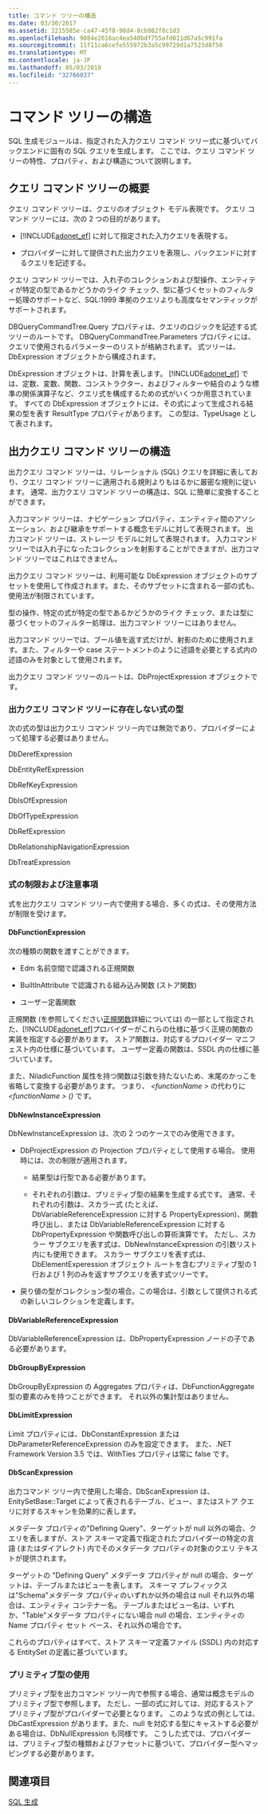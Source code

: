 ```yaml
---
title: コマンド ツリーの構造
ms.date: 03/30/2017
ms.assetid: 2215585e-ca47-45f8-98d4-8cb982f8c1d3
ms.openlocfilehash: 9084e2616ac4ea540bdf755afd011d67a5c991fa
ms.sourcegitcommit: 11f11ca6cefe555972b3a5c99729d1a7523d8f50
ms.translationtype: MT
ms.contentlocale: ja-JP
ms.lasthandoff: 05/03/2018
ms.locfileid: "32766037"
---
```

# <a name="the-shape-of-the-command-trees"></a>コマンド ツリーの構造
SQL 生成モジュールは、指定された入力クエリ コマンド ツリー式に基づいてバックエンドに固有の SQL クエリを生成します。 ここでは、クエリ コマンド ツリーの特性、プロパティ、および構造について説明します。  
  
## <a name="query-command-trees-overview"></a>クエリ コマンド ツリーの概要  
 クエリ コマンド ツリーは、クエリのオブジェクト モデル表現です。 クエリ コマンド ツリーには、次の 2 つの目的があります。  
  
-   [!INCLUDE[adonet_ef](../../../../../includes/adonet-ef-md.md)] に対して指定された入力クエリを表現する。  
  
-   プロバイダーに対して提供された出力クエリを表現し、バックエンドに対するクエリを記述する。  
  
 クエリ コマンド ツリーでは、入れ子のコレクションおよび型操作、エンティティが特定の型であるかどうかのライク チェック、型に基づくセットのフィルター処理のサポートなど、SQL:1999 準拠のクエリよりも高度なセマンティックがサポートされます。  
  
 DBQueryCommandTree.Query プロパティは、クエリのロジックを記述する式ツリーのルートです。 DBQueryCommandTree.Parameters プロパティには、クエリで使用されるパラメーターのリストが格納されます。 式ツリーは、DbExpression オブジェクトから構成されます。  
  
 DbExpression オブジェクトは、計算を表します。 [!INCLUDE[adonet_ef](../../../../../includes/adonet-ef-md.md)] では、定数、変数、関数、コンストラクター、およびフィルターや結合のような標準の関係演算子など、クエリ式を構成するための式がいくつか用意されています。 すべての DbExpression オブジェクトには、その式によって生成される結果の型を表す ResultType プロパティがあります。 この型は、TypeUsage として表されます。  
  
## <a name="shapes-of-the-output-query-command-tree"></a>出力クエリ コマンド ツリーの構造  
 出力クエリ コマンド ツリーは、リレーショナル (SQL) クエリを詳細に表しており、クエリ コマンド ツリーに適用される規則よりもはるかに厳密な規則に従います。 通常、出力クエリ コマンド ツリーの構造は、SQL に簡単に変換することができます。  
  
 入力コマンド ツリーは、ナビゲーション プロパティ、エンティティ間のアソシエーション、および継承をサポートする概念モデルに対して表現されます。 出力コマンド ツリーは、ストレージ モデルに対して表現されます。 入力コマンド ツリーでは入れ子になったコレクションを射影することができますが、出力コマンド ツリーではこれはできません。  
  
 出力クエリ コマンド ツリーは、利用可能な DbExpression オブジェクトのサブセットを使用して作成されます。また、そのサブセットに含まれる一部の式も、使用法が制限されています。  
  
 型の操作、特定の式が特定の型であるかどうかのライク チェック、または型に基づくセットのフィルター処理は、出力コマンド ツリーにはありません。  
  
 出力コマンド ツリーでは、ブール値を返す式だけが、射影のために使用されます。また、フィルターや case ステートメントのように述語を必要とする式内の述語のみを対象として使用されます。  
  
 出力クエリ コマンド ツリーのルートは、DbProjectExpression オブジェクトです。  
  
### <a name="expression-types-not-present-in-output-query-command-trees"></a>出力クエリ コマンド ツリーに存在しない式の型  
 次の式の型は出力クエリ コマンド ツリー内では無効であり、プロバイダーによって処理する必要はありません。  
  
 DbDerefExpression  
  
 DbEntityRefExpression  
  
 DbRefKeyExpression  
  
 DbIsOfExpression  
  
 DbOfTypeExpression  
  
 DbRefExpression  
  
 DbRelationshipNavigationExpression  
  
 DbTreatExpression  
  
### <a name="expression-restrictions-and-notes"></a>式の制限および注意事項  
 式を出力クエリ コマンド ツリー内で使用する場合、多くの式は、その使用方法が制限を受けます。  
  
#### <a name="dbfunctionexpression"></a>DbFunctionExpression  
 次の種類の関数を渡すことができます。  
  
-   Edm 名前空間で認識される正規関数  
  
-   BuiltInAttribute で認識される組み込み関数 (ストア関数)  
  
-   ユーザー定義関数  
  
 正規関数 (を参照してください[正規関数](../../../../../docs/framework/data/adonet/ef/language-reference/canonical-functions.md)詳細については) の一部として指定された、[!INCLUDE[adonet_ef](../../../../../includes/adonet-ef-md.md)]プロバイダーがこれらの仕様に基づく正規の関数の実装を指定する必要があります。 ストア関数は、対応するプロバイダー マニフェスト内の仕様に基づいています。 ユーザー定義の関数は、SSDL 内の仕様に基づいています。  
  
 また、NiladicFunction 属性を持つ関数は引数を持たないため、末尾のかっこを省略して変換する必要があります。  つまり、  *\<functionName >* の代わりに *\<functionName > ()* です。  
  
#### <a name="dbnewinstanceexpression"></a>DbNewInstanceExpression  
 DbNewInstanceExpression は、次の 2 つのケースでのみ使用できます。  
  
-   DbProjectExpression の Projection プロパティとして使用する場合。  使用時には、次の制限が適用されます。  
  
    -   結果型は行型である必要があります。  
  
    -   それぞれの引数は、プリミティブ型の結果を生成する式です。 通常、それぞれの引数は、スカラー式 (たとえば、DbVariableReferenceExpression に対する PropertyExpression)、関数呼び出し、または DbVariableReferenceExpression に対する DbPropertyExpression や関数呼び出しの算術演算です。 ただし、スカラー サブクエリを表す式は、DbNewInstanceExpression の引数リスト内にも使用できます。 スカラー サブクエリを表す式は、DbElementExperession オブジェクト ルートを含むプリミティブ型の 1 行および 1 列のみを返すサブクエリを表す式ツリーです。  
  
-   戻り値の型がコレクション型の場合。この場合は、引数として提供される式の新しいコレクションを定義します。  
  
#### <a name="dbvariablereferenceexpression"></a>DbVariableReferenceExpression  
 DbVariableReferenceExpression は、DbPropertyExpression ノードの子である必要があります。  
  
#### <a name="dbgroupbyexpression"></a>DbGroupByExpression  
 DbGroupByExpression の Aggregates プロパティは、DbFunctionAggregate 型の要素のみを持つことができます。 それ以外の集計型はありません。  
  
#### <a name="dblimitexpression"></a>DbLimitExpression  
 Limit プロパティには、DbConstantExpression または DbParameterReferenceExpression のみを設定できます。 また、.NET Framework Version 3.5 では、WithTies プロパティは常に false です。  
  
#### <a name="dbscanexpression"></a>DbScanExpression  
 出力コマンド ツリー内で使用した場合、DbScanExpression は、EnitySetBase::Target によって表されるテーブル、ビュー、またはストア クエリに対するスキャンを効果的に表します。  
  
 メタデータ プロパティの"Defining Query"、ターゲットが null 以外の場合、クエリを表しますが、ストア スキーマ定義で指定されたプロバイダーの特定の言語 (またはダイアレクト) 内でそのメタデータ プロパティの対象のクエリ テキストが提供されます。  
  
 ターゲットの "Defining Query" メタデータ プロパティが null の場合、ターゲットは、テーブルまたはビューを表します。 スキーマ プレフィックスは"Schema"メタデータ プロパティのいずれか以外の場合は null それ以外の場合は、エンティティ コンテナー名。  テーブルまたはビュー名は、いずれか、"Table"メタデータ プロパティにない場合 null の場合、エンティティの Name プロパティ セット ベース、それ以外の場合です。  
  
 これらのプロパティはすべて、ストア スキーマ定義ファイル (SSDL) 内の対応する EntitySet の定義に基づいています。  
  
### <a name="using-primitive-types"></a>プリミティブ型の使用  
 プリミティブ型を出力コマンド ツリー内で参照する場合、通常は概念モデルのプリミティブ型で参照します。 ただし、一部の式に対しては、対応するストア プリミティブ型がプロバイダーで必要となります。 このような式の例としては、DbCastExpression があります。また、null を対応する型にキャストする必要がある場合は、DbNullExpression も同様です。 こうした式では、プロバイダーは、プリミティブ型の種類およびファセットに基づいて、プロバイダー型へマッピングする必要があります。  
  
## <a name="see-also"></a>関連項目  
 [SQL 生成](../../../../../docs/framework/data/adonet/ef/sql-generation.md)
